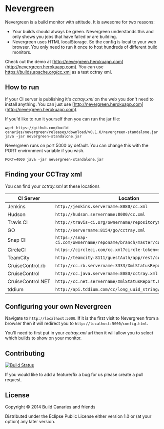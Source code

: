 # Nevergreen 

Nevergreen is a build monitor with attitude. It is awesome for two reasons:

* Your builds should always be green. Nevergreen understands this and only shows you jobs that have failed or are building. 
* Nevergreen uses HTML localStorage. So the config is local to your web browser. You only need to run it once to host hundreds of different build monitors.

Check out the demo at [http://nevergreen.herokuapp.com](http://nevergreen.herokuapp.com). You can use https://builds.apache.org/cc.xml as a test cctray xml.

## How to run

If your CI server is publishing it's *cctray.xml* on the web you don't need to install anything. You can just use [http://nevergreen.herokuapp.com](http://nevergreen.herokuapp.com).

If you'd like to run it yourself then you can run the jar file:

```
wget https://github.com/build-canaries/nevergreen/releases/download/v0.1.0/nevergreen-standalone.jar
java -jar nevergreen-standalone.jar
```
Nevergreen runs on port 5000 by default. You can change this with the PORT environment variable if you wish.

```
PORT=4000 java -jar nevergreen-standalone.jar
```

## Finding your CCTray xml

You can find your *cctray.xml* at these locations  

 CI Server           | Location 
 ------------------- | -----------------------------------------------------
 Jenkins             |  `http://jenkins.servername:8080/cc.xml`
 Hudson              |  `http://hudson.servername:8080/cc.xml`
 Travis CI           |  `http://travis-ci.org/ownername/repositoryname/cc.xml`
 GO                  |  `http://servername:8154/go/cctray.xml`
 Snap CI             |  `https://snap-ci.com/ownername/reponame/branch/master/cctray.xml`
 CircleCI            |  `https://circleci.com/cc.xml?circle-token=:circle-token`
 TeamCity            |  `http://teamcity:8111/guestAuth/app/rest/cctray/projects.xml`
 CruiseControl.rb    |  `http://cc.rb.servername:3333/XmlStatusReport.aspx`
 CruiseControl       |  `http://cc.java.servername:8080/cctray.xml`
 CruiseControl.NET   |  `http://cc.net.servername/XmlStatusReport.aspx`
 tddium              |  `http://api.tddium.com/cc/long_uuid_string/cctray.xml`

## Configuring your own Nevergreen

Navigate to `http://localhost:5000`. If it is the first visit to Nevergreen from a browser then it will redirect you to `http://localhost:5000/config.html`.

You'll need to first put in your *cctray.xml* url then it will allow you to select which builds to show on your monitor.

## Contributing

[![Build Status](https://snap-ci.com/build-canaries/nevergreen/branch/master/build_image)](https://snap-ci.com/build-canaries/nevergreen/branch/master)

If you would like to add a feature/fix a bug for us please create a pull request.

## License

Copyright © 2014 Build Canaries and friends

Distributed under the Eclipse Public License either version 1.0 or (at your option) any later version.
